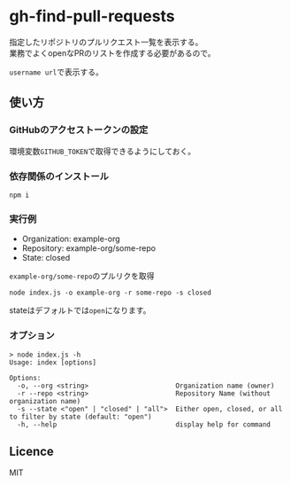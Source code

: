 # gh-find-pull-requests
指定したリポジトリのプルリクエスト一覧を表示する。  
業務でよくopenなPRのリストを作成する必要があるので。

`username url`で表示する。

## 使い方

### GitHubのアクセストークンの設定
環境変数`GITHUB_TOKEN`で取得できるようにしておく。  

### 依存関係のインストール

```
npm i
```

### 実行例

- Organization: example-org
- Repository: example-org/some-repo
- State: closed

`example-org/some-repo`のプルリクを取得

```
node index.js -o example-org -r some-repo -s closed
```

stateはデフォルトでは`open`になります。

### オプション
```
> node index.js -h
Usage: index [options]

Options:
  -o, --org <string>                      Organization name (owner)
  -r --repo <string>                      Repository Name (without organization name)
  -s --state <"open" | "closed" | "all">  Either open, closed, or all to filter by state (default: "open")
  -h, --help                              display help for command
```

## Licence
MIT
